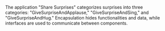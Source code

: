 The application "Share Surprises" categorizes surprises into three categories: "GiveSurpriseAndApplause," "GiveSurpriseAndSing," and "GiveSurpriseAndHug."  Encapsulation hides functionalities and data, while interfaces are used to communicate between components.
